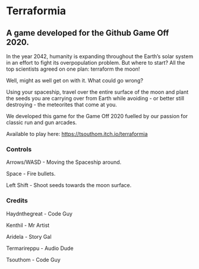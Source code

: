 # Terraformia

## A game developed for the Github Game Off 2020.

In the year 2042, humanity is expanding throughout the Earth’s solar system in an effort to fight its overpopulation problem. But where to start? All the top scientists agreed on one plan: terraform the moon! 

Well, might as well get on with it. What could go wrong?

Using your spaceship, travel over the entire surface of the moon and plant the seeds you are carrying over from Earth while avoiding - or better still destroying - the meteorites that come at you.

We developed this game for the Game Off 2020 fuelled by our passion for classic run and gun arcades. 

Available to play here: https://tsouthom.itch.io/terraformia



### Controls

Arrows/WASD - Moving the Spaceship around.

Space - Fire bullets.

Left Shift - Shoot seeds towards the moon surface.



### Credits

Haydnthegreat - Code Guy

Kenthil - Mr Artist

Aridela - Story Gal

Termarireppu - Audio Dude

Tsouthom - Code Guy


